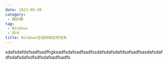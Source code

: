 ```yaml
---
date: 2023-09-30
category:
 - 瞎折腾
tag:
 - Windows
 - 网卡
title: Windows无线网络突然消失
---
```


sdafsdafdsfsadfsadfhgksadfsdafsadfsadfssdafsdafsdafdsafsadfsasdafsdafdfsdafsdafsdfsdfsdafsadfsadfs